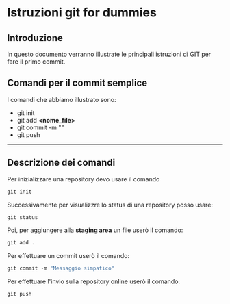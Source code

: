 # Istruzioni git for dummies
## Introduzione
In questo documento verranno illustrate le principali istruzioni di GIT per fare il primo commit.

## Comandi per il commit semplice
I comandi che abbiamo illustrato sono: 

- git init
- git add **<nome_file>**
- git commit -m  "**<messaggio>**"
- git push

***

## Descrizione dei comandi

Per inizializzare una repository devo usare il comando 

```powershell
git init
```
Successivamente per visualizzre lo status di una repository posso usare:

```powershell
git status
```

Poi, per aggiungere alla **staging area** un file userò il comando:

```powershell
git add .
```

Per effettuare un commit userò il comando:

```powershell
git commit -m "Messaggio simpatico"
```

Per effettuare l'invio sulla repository online userò il comando:
```powershell
git push
```